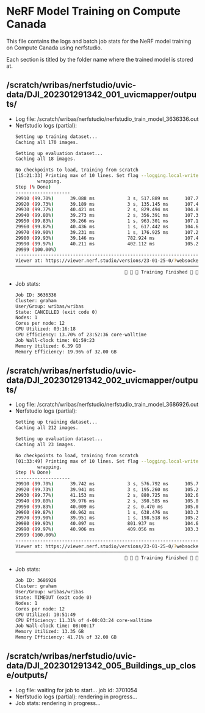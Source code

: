 # NeRF Model Training on Compute Canada

This file contains the logs and batch job stats for the NeRF model training on Compute Canada using nerfstudio.

Each section is titled by the folder name where the trained model is stored at.

## /scratch/wribas/nerfstudio/uvic-data/DJI_202301291342_001_uvicmapper/outputs/

* Log file: /scratch/wribas/nerfstudio/nerfstudio_train_model_3636336.out
* Nerfstudio logs (partial):
    ```bash
    Setting up training dataset...
    Caching all 170 images.

    Setting up evaluation dataset...
    Caching all 18 images.

    No checkpoints to load, training from scratch
    [15:21:33] Printing max of 10 lines. Set flag --logging.local-writer.max-log-size=0 to disable line        writer.py:388
            wrapping.
    Step (% Done)
    --------------------
    29910 (99.70%)      39.088 ms            3 s, 517.889 ms      107.70 K
    29920 (99.73%)      39.189 ms            3 s, 135.145 ms      107.42 K
    29930 (99.77%)      40.421 ms            2 s, 829.494 ms      104.84 K
    29940 (99.80%)      39.273 ms            2 s, 356.391 ms      107.32 K
    29950 (99.83%)      39.266 ms            1 s, 963.301 ms      107.18 K
    29960 (99.87%)      40.436 ms            1 s, 617.442 ms      104.66 K
    29970 (99.90%)      39.231 ms            1 s, 176.925 ms      107.29 K
    29980 (99.93%)      39.146 ms            782.924 ms           107.43 K
    29990 (99.97%)      40.211 ms            402.112 ms           105.24 K
    29999 (100.00%)
    ----------------------------------------------------------------------------------------------------
    Viewer at: https://viewer.nerf.studio/versions/23-01-25-0/?websocket_url=ws://localhost:7007
    ────────────────────────────────────────────────────────────────────────────────────────────────────────────────────────
                                            🎉 🎉 🎉 Training Finished 🎉 🎉 🎉
    ```
* Job stats:
    ```txt
    Job ID: 3636336
    Cluster: graham
    User/Group: wribas/wribas
    State: CANCELLED (exit code 0)
    Nodes: 1
    Cores per node: 12
    CPU Utilized: 03:16:18
    CPU Efficiency: 13.70% of 23:52:36 core-walltime
    Job Wall-clock time: 01:59:23
    Memory Utilized: 6.39 GB
    Memory Efficiency: 19.96% of 32.00 GB
    ```

## /scratch/wribas/nerfstudio/uvic-data/DJI_202301291342_002_uvicmapper/outputs/

* Log file: /scratch/wribas/nerfstudio/nerfstudio_train_model_3686926.out
* Nerfstudio logs (partial):
    ```bash
    Setting up training dataset...
    Caching all 212 images.

    Setting up evaluation dataset...
    Caching all 23 images.

    No checkpoints to load, training from scratch
    [01:33:49] Printing max of 10 lines. Set flag --logging.local-writer.max-log-size=0 to disable line        writer.py:388
            wrapping.
    Step (% Done)
    --------------------
    29910 (99.70%)      39.742 ms            3 s, 576.792 ms      105.78 K
    29920 (99.73%)      39.941 ms            3 s, 195.260 ms      105.24 K
    29930 (99.77%)      41.153 ms            2 s, 880.725 ms      102.63 K
    29940 (99.80%)      39.976 ms            2 s, 398.585 ms      105.07 K
    29950 (99.83%)      40.009 ms            2 s, 0.470 ms        105.00 K
    29960 (99.87%)      40.962 ms            1 s, 638.476 ms      103.32 K
    29970 (99.90%)      39.951 ms            1 s, 198.518 ms      105.24 K
    29980 (99.93%)      40.097 ms            801.937 ms           104.68 K
    29990 (99.97%)      40.906 ms            409.056 ms           103.30 K
    29999 (100.00%)
    ----------------------------------------------------------------------------------------------------
    Viewer at: https://viewer.nerf.studio/versions/23-01-25-0/?websocket_url=ws://localhost:7007
    ────────────────────────────────────────────────────────────────────────────────────────────────────────────────────────
                                            🎉 🎉 🎉 Training Finished 🎉 🎉 🎉
    ```
* Job stats:
    ```txt
    Job ID: 3686926
    Cluster: graham
    User/Group: wribas/wribas
    State: TIMEOUT (exit code 0)
    Nodes: 1
    Cores per node: 12
    CPU Utilized: 10:51:49
    CPU Efficiency: 11.31% of 4-00:03:24 core-walltime
    Job Wall-clock time: 08:00:17
    Memory Utilized: 13.35 GB
    Memory Efficiency: 41.71% of 32.00 GB
    ```

## /scratch/wribas/nerfstudio/uvic-data/DJI_202301291342_005_Buildings_up_close/outputs/

* Log file: waiting for job to start... job id: 3701054
* Nerfstudio logs (partial):
    rendering in progress...
* Job stats:
    rendering in progress...
